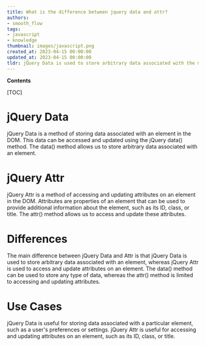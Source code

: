 ```yaml
---
title: What is the difference between jquery data and attr?
authors:
- smooth_flow
tags:
- javascript
- knowledge
thumbnail: images/javascript.png
created_at: 2023-04-15 00:00:00
updated_at: 2023-04-15 00:00:00
tldr: jQuery Data is used to store arbitrary data associated with the matched elements, while jQuery Attr is used to get or set the value of attributes on HTML elements.
---
```


**Contents**

[TOC]

# jQuery Data
jQuery Data is a method of storing data associated with an element in the DOM. This data can be accessed and updated using the jQuery data() method. The data() method allows us to store arbitrary data associated with an element.

# jQuery Attr
jQuery Attr is a method of accessing and updating attributes on an element in the DOM. Attributes are properties of an element that can be used to provide additional information about the element, such as its ID, class, or title. The attr() method allows us to access and update these attributes.

# Differences
The main difference between jQuery Data and Attr is that jQuery Data is used to store arbitrary data associated with an element, whereas jQuery Attr is used to access and update attributes on an element. The data() method can be used to store any type of data, whereas the attr() method is limited to accessing and updating attributes. 

# Use Cases
jQuery Data is useful for storing data associated with a particular element, such as a user's preferences or settings. jQuery Attr is useful for accessing and updating attributes on an element, such as its ID, class, or title.
